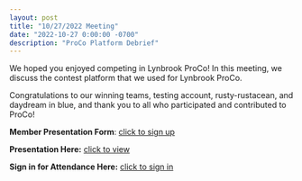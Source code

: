 ```yaml
---
layout: post
title: "10/27/2022 Meeting"
date: "2022-10-27 0:00:00 -0700"
description: "ProCo Platform Debrief"
---
```


We hoped you enjoyed competing in Lynbrook ProCo! In this meeting, we discuss the contest platform that we used for Lynbrook ProCo. 

Congratulations to our winning teams, testing account, rusty-rustacean, and daydream in blue, and thank you to all who participated and contributed to ProCo!

**Member Presentation Form**: [click to sign up](https://tinyurl.com/lhscsmember23)

**Presentation Here:** [click to view](https://docs.google.com/presentation/d/1iq75IlX3H5eBNUwEMsCwALmBXyjZRQKVA0Lkiio7IFM/edit?usp=sharing)

**Sign in for Attendance Here:** [click to sign in](https://tinyurl.com/lynbrookcs1027)
